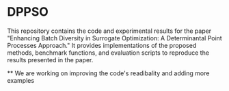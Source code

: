 # DPPSO
This repository contains the code and experimental results for the paper "Enhancing Batch Diversity in Surrogate Optimization: A Determinantal Point Processes Approach." It provides implementations of the proposed methods, benchmark functions, and evaluation scripts to reproduce the results presented in the paper.

** We are working on improving the code's readibality and adding more examples 
